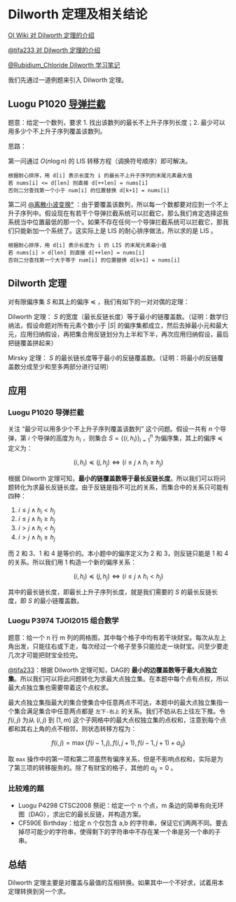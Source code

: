 # Dilworth 定理及相关结论

[OI Wiki 对 Dilworth 定理的介绍](https://oi-wiki.org/math/order-theory/#dilworth-%E5%AE%9A%E7%90%86%E4%B8%8E-mirsky-%E5%AE%9A%E7%90%86)

[@tifa233 对 Dilworth 定理的介绍](https://tifa-233.com/archives/dilworth/)

[@Rubidium_Chloride Dilworth 学习笔记](https://www.luogu.com.cn/article/zkcos23t)

我们先通过一道例题来引入 Dilworth 定理。

## Luogu P1020 [导弹拦截](https://www.luogu.com.cn/problem/P1020)

题意：给定一个数列，要求 1. 找出该数列的最长不上升子序列长度；2. 最少可以用多少个不上升子序列覆盖该数列。

思路：

第一问通过 $O(n\log n)$ 的 LIS 转移方程（调换符号顺序）即可解决。

```
根据耐心排序，用 d[i] 表示长度为 i 的最长不上升子序列的末尾元素最大值
若 nums[i] <= d[len] 则直接 d[++len] = nums[i]
否则二分查找第一个小于 num[i] 的位置替换 d[k+1] = nums[i]
```

第二问 [@离散小波变换°](https://www.luogu.com.cn/article/yc19s69p) ：由于要覆盖该数列，所以每一个数都要对应到一个不上升子序列中。假设现在有若干个导弹拦截系统可以拦截它，那么我们肯定选择这些系统当中位置最低的那一个。如果不存在任何一个导弹拦截系统可以拦截它，那我们只能新加一个系统了。这实际上是 LIS 的耐心排序做法，所以求的是 LIS 。

```
根据耐心排序，用 d[i] 表示长度为 i 的 LIS 的末尾元素最小值 
若 nums[i] > d[len] 则直接 d[++len] = nums[i]
否则二分查找第一个大于等于 num[i] 的位置替换 d[k+1] = nums[i]
```

## Dilworth 定理

对有限偏序集 $S$ 和其上的偏序 $\preceq$ ，我们有如下的一对对偶的定理：

Dilworth 定理： $S$ 的宽度（最长反链长度）等于最小的链覆盖数。（证明：数学归纳法，假设命题对所有元素个数小于 $|S|$ 的偏序集都成立，然后去掉最小元和最大元，应用归纳假设，再把集合用反链划分为上半和下半，再次应用归纳假设，最后把链覆盖拼起来）

Mirsky 定理： $S$ 的最长链长度等于最小的反链覆盖数。（证明：将最小的反链覆盖数分成至少和至多两部分进行证明）

## 应用

### Luogu P1020 导弹拦截

关注 “最少可以用多少个不上升子序列覆盖该数列” 这个问题。假设一共有 $n$ 个导弹，第 $i$ 个导弹的高度为 $h_i$ ，则集合 $S=\{(i, h_i)\}_{i=1}^{n}$ 为偏序集，其上的偏序 $\preceq$ 定义为：

$$(i,h_i)\preceq(j,h_j)\Longleftrightarrow(i\leq j\wedge h_i\geq h_j)$$

根据 Dilworth 定理可知，**最小的链覆盖数等于最长反链长度**。所以我们可以将问题转化为求最长反链长度。由于反链是指不可比的关系，而集合中的关系只可能有四种：

1. $i\leq j\wedge h_i < h_j$
2. $i\leq j\wedge h_i\geq h_j$ 
3. $i > j\wedge h_i < h_j$ 
4. $i > j\wedge h_i\geq h_j$

而 2 和 3、1 和 4 是等价的。本小题中的偏序定义为 2 和 3，则反链只能是 1 和 4 的关系。所以我们用 1 构造一个新的偏序关系：

$$(i,h_i)\preceq(j,h_j)\Longleftrightarrow(i\leq j\wedge h_i < h_j)$$

其中的最长链长度，即最长上升子序列长度，就是我们需要的 $S$ 的最长反链长度，即 $S$ 的最小链覆盖数。

### Luogu P3974 TJOI2015 组合数学

题意：给一个 n 行 m 列的网格图，其中每个格子中均有若干块财宝。每次从左上角出发，只能往右或下走，每次经过一个格子至多只能捡走一块财宝。问至少要走几次才可能把财宝全捡完。

[@tifa233](https://tifa-233.com/archives/luogu-p3974/)：根据 Dilworth 定理可知，DAG的 **最小的边覆盖数等于最大点独立集**。所以我们可以将此问题转化为求最大点独立集。在本题中每个点有点权，所以最大点独立集也需要带着这个点权求。

最大点独立集指最大的集合使集合中任意两点不可达，本题中的最大点独立集指一个集合满足集合中任意两点都是 `左下-右上` 的关系。我们不妨从右上往左下推。令 $f(i,j)$ 为从 $(i,j)$ 到 $(1,m)$ 这个子网格中的最大点权独立集的点权和，注意到每个点都和其右上角的点不相邻，则状态转移方程为：

$$f(i,j)=\max\{f(i-1,j),f(i,j+1),f(i-1,j+1)+a_{ij}\}$$

取 `max` 操作中的第一项和第二项虽然有偏序关系，但是不影响点权和，实际是为了第三项的转移服务的。除了有财宝的格子，其他的 $a_{ij}=0$ 。

### 比较难的题

- Luogu P4298 CTSC2008 祭祀：给定一个 n 个点，m 条边的简单有向无环图（DAG），求出它的最长反链，并构造方案。
- CF590E Birthday：给定 n 个仅包含 a,b 的字符串，保证它们两两不同。要去掉尽可能少的字符串，使得剩下的字符串中不存在某一个串是另一个串的子串。

## 总结

Dilworth 定理主要是对覆盖与最值的互相转换。如果其中一个不好求，试着用本定理转换到另一个求。